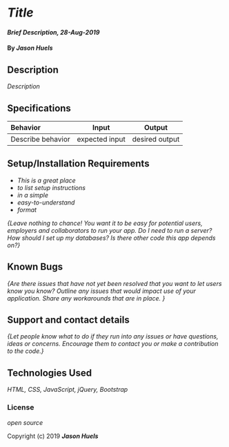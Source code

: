 # _Title_

#### _Brief Description, 28-Aug-2019_

#### By _**Jason Huels**_

## Description

_Description_

## Specifications

| Behavior | Input | Output|
|:------|:---------:|:------:|
|Describe behavior | expected input | desired output |

## Setup/Installation Requirements

* _This is a great place_
* _to list setup instructions_
* _in a simple_
* _easy-to-understand_
* _format_

_{Leave nothing to chance! You want it to be easy for potential users, employers and collaborators to run your app. Do I need to run a server? How should I set up my databases? Is there other code this app depends on?}_

## Known Bugs

_{Are there issues that have not yet been resolved that you want to let users know you know?  Outline any issues that would impact use of your application.  Share any workarounds that are in place. }_

## Support and contact details

_{Let people know what to do if they run into any issues or have questions, ideas or concerns.  Encourage them to contact you or make a contribution to the code.}_

## Technologies Used

_HTML, CSS, JavaScript, jQuery, Bootstrap_

### License

*open source*

Copyright (c) 2019 **_Jason Huels_**
